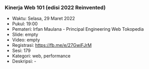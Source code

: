 ### Kinerja Web 101 (edisi 2022 Reinvented)

- Waktu: Selasa, 29 Maret 2022
- Pukul: 19:00
- Pemateri: Irfan Maulana - Principal Engineering Web Tokopedia
- Slide: empty
- Video: empty
- Registrasi: https://fb.me/e/27GwiFJrM
- Sesi: 179
- Kategori: web, performance
- Deskripsi: -
